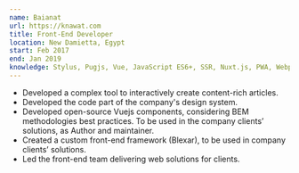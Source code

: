 ```yaml
---
name: Baianat
url: https://knawat.com
title: Front-End Developer
location: New Damietta, Egypt
start: Feb 2017
end: Jan 2019
knowledge: Stylus, Pugjs, Vue, JavaScript ES6+, SSR, Nuxt.js, PWA, Webpack, Rollup, BEM, SVG animation, Canvas API, and npm.
---
```


- Developed a complex tool to interactively create content-rich articles.
- Developed the code part of the company's design system.
- Developed open-source Vuejs components, considering BEM methodologies best practices. To be used in the company clients’ solutions, as Author and maintainer.
- Created a custom front-end framework (Blexar), to be used in company clients’ solutions.
- Led the front-end team delivering web solutions for clients.
